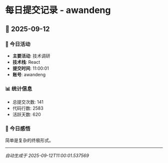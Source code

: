 # 每日提交记录 - awandeng

## 📅 2025-09-12

### 🎯 今日活动
- **主要活动**: 技术调研
- **技术栈**: React
- **提交时间**: 11:00:01
- **账号**: awandeng

### 📊 统计信息
- 总提交次数: 141
- 代码行数: 2583
- 活跃天数: 620

### 💭 今日感悟
简单是复杂的终极形式。

---
*自动生成于 2025-09-12T11:00:01.537569*
